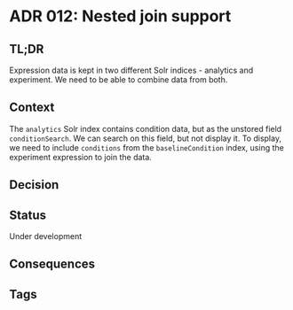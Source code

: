 # ADR 012: Nested join support

## TL;DR
Expression data is kept in two different Solr indices - analytics and experiment. We need to be able to combine data from both.

## Context
The `analytics` Solr index contains condition data, but as the unstored field `conditionSearch`. We can search on this field, but not display it. To display, we need to include `conditions` from the `baselineCondition` index, using the experiment expression to join the data.

## Decision


## Status
Under development

## Consequences


## Tags
